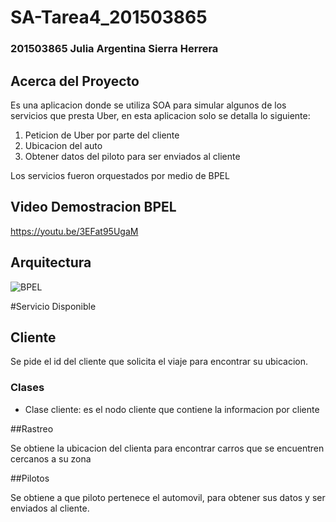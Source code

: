 # SA-Tarea4_201503865
 
### 201503865 Julia Argentina Sierra Herrera

## Acerca del Proyecto

Es una aplicacion donde se utiliza SOA para simular algunos de los servicios que presta Uber, en esta aplicacion solo se detalla lo siguiente:

1. Peticion de Uber por parte del cliente
2. Ubicacion del auto
3. Obtener datos del piloto para ser enviados al cliente

Los servicios fueron orquestados por medio de BPEL

## Video Demostracion BPEL

https://youtu.be/3EFat95UgaM

## Arquitectura

![BPEL](https://github.com/201503865/SA-Tarea4_201503865/arq.jpeg)

#Servicio Disponible

## Cliente

Se pide el id del cliente que solicita el viaje para encontrar su ubicacion.

### Clases
 - Clase cliente: es el nodo cliente que contiene la informacion por cliente
 
 ##Rastreo
 
 Se obtiene la ubicacion del clienta para encontrar carros que se encuentren cercanos a su zona
 
 ##Pilotos

 Se obtiene a que piloto pertenece el automovil, para obtener sus datos y ser enviados al cliente.
 
 
